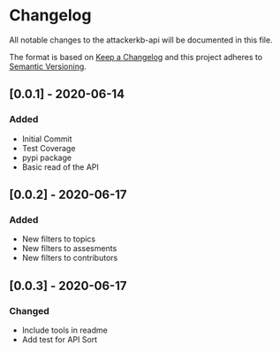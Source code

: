 # Changelog
All notable changes to the attackerkb-api will be documented in this file.

The format is based on [Keep a Changelog](https://keepachangelog.com/en/1.0.0) and this project adheres to [Semantic Versioning](https://semver.org/spec/v2.0.0.html).

## [0.0.1] - 2020-06-14
### Added
- Initial Commit
- Test Coverage
- pypi package
- Basic read of the API 


## [0.0.2] - 2020-06-17
### Added
- New filters to topics
- New filters to assesments
- New filters to contributors

## [0.0.3] - 2020-06-17
### Changed
- Include tools in readme
- Add test for API Sort
